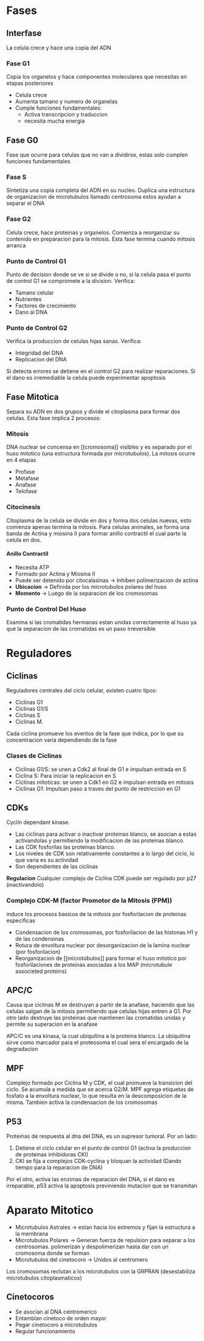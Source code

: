 # Fases

## Interfase

La celula crece y hace una copia del ADN

### Fase G1

Copia los organelos y hace componentes moleculares que necesitas en etapas posteriores
- Celula crece
- Aumenta tamano y numero de organelas
- Cumple funciones fundamentales:
	- Activa transcripcion y traduccion
	- necesita mucha energia

## Fase G0

Fase que ocurre para celulas que no van a dividirse, estas solo cumplen funciones fundamentales

### Fase S

Sintetiza una copia completa del ADN en su nucleo.
Duplica una estructura de organizacion de microtubulos llamado centrosoma estos ayudan a separar el DNA

### Fase G2

Celula crece, hace proteinas y organelos. Comienza a reorganizar su contenido en preparacion para la mitosis. Esta fase termina cuando mitosis arranca

### Punto de Control G1

Punto de decision donde se ve si se divide o no, si la celula pasa el punto de control G1 se compromete a la division.
Verifica:
- Tamano celular
- Nutrientes
- Factores de crecimiento
- Dano al DNA

### Punto de Control G2

Verifica la produccion de celulas hijas sanas.
Verifica:
- Integridad del DNA
- Replicacion del DNA

Si detecta errores se detiene en el control G2 para realizar reparaciones. Si el dano es irremediable la celula puede experimentar apoptosis

## Fase Mitotica

Separa su ADN en dos grupos y divide el citoplasma para formar dos celulas. Esta fase implica 2 procesos:

### Mitosis

DNA nuclear se concensa en [[cromosoma]] visibles y es separado por el huso mitotico (una estructura formada por microtubulos). La mitosis ocurre en 4 etapas
- Profase
- Metafase
- Anafase
- Telofase

### Citocinesis

Citoplasma de la celula se divide en dos y forma dos celulas nuevas, esto comienza apenas termina la mitosis.
Para celulas animales, se forma una banda de Actina y miosina II para formar anillo contractil el cual parte la celula en dos.

#### Anillo Contractil

- Necesita ATP
- Formado por Actina y Miosina II
- Puede ser detenido por citocalasinas → Inhiben polimerizacion de actina
- **Ubicacion** → Definida por los microtubulos polares del huso
- **Momento** → Luego de la separacion de los cromosomas

### Punto de Control Del Huso

Examina si las cromatidas hermanas estan unidas correctamente al huso ya que la separacion de las cromatidas es un paso irreversible

# Reguladores

## Ciclinas

Reguladores centrales del ciclo celular, existen cuatro tipos:
- Ciclinas G1
- Ciclinas G1/S
- Ciclinas S
- Ciclinas M.

Cada ciclina promueve los eventos de la fase que indica, por lo que su concentracion varia dependiendo de la fase

### Clases de Ciclinas

- Ciclinas G1/S: se unen a Cdk2 al final de G1 e impulsan entrada en S
- Ciclina S: Para iniciar la replicacion en S
- Ciclinas mitoticas: se unen a Cdk1 en G2 e impulsan entrada en mitosis
- Ciclinas G1: Impulsan paso a traves del punto de restriccion en G1

## CDKs

Cyclin dependant kinase.
- Las ciclinas para activar o inactivar proteinas blanco, se asocian a estas activandolas y permitiendo la modificacion de las proteinas blanco.
- Las CDK fosforilas las proteinas blanco.
- Los niveles de CDK son relativamente constantes a lo largo del ciclo, lo que varia es su actividad
- Son dependientes de las ciclinas

**Regulacion**
Cualquier complejo de Ciclina CDK puede ser regulado por p27 (inactivandolo)

### Complejo CDK-M (factor Promotor de la Mitosis (FPM))

induce los procesos basicos de la mitosis por fosforilacion de proteinas especificas
- Condensacion de los cromosomas, por fosforilacion de las histonas H1 y de las condensinas
- Rotura de envoltura nuclear por desorganizacion de la lamina nuclear (por fosforilacion)
- Reorganizacion de [[microtúbulos]] para formar el huso mitotico por fosforilaciones de proteinas asociadas a los MAP (microtubule associeted proteins)

## APC/C

Causa que ciclinas M se destruyan a partir de la anafase, haciendo que las celulas salgan de la mitosis permitiendo que celulas hijas entren a G1.
Por otro lado destruye las proteinas que mantienen las cromatidas unidas y permite su superacion en la anafase

APC/C es una kinasa, la cual ubiquitina a la proteina blanco. La ubiquitina sirve como marcador para el proteosoma el cual sera el encargado de la degradacion

## MPF

Complejo formado por Ciclina M y CDK, el cual promueve la transicion del ciclo.
Se acumula a medida que se acerca G2/M.
MPF agrega etiquetas de fosfato a la envoltura nuclear, lo que resulta en la descomposicion de la misma. Tambien activa la condensacion de los cromosomas

## P53

Proteinas de respuesta al dna del DNA, es un supresor tumoral.
Por un lado:
1. Detiene el ciclo celular en el punto de control G1 (activa la produccion de proteinas inhibidoras CKI)
2. CKI se fija a complejos CDK-cyclina y bloquan la actividad (Dando tiempo para la reparacion de DNA)

Por el otro, activa las enzimas de reparacion del DNA, si el dano es irreparable, p53 activa la apoptosis previniendo mutacion que se transmitan

# Aparato Mitotico

- Microtubulos Astrales → estan hacia los extremos y fijan la estructura a la membrana
- Microtubulos Polares → Generan fuerza de repulsion para separar a los centrosomas.
  polimerizan y despolimerizan hasta dar con un cromosoma donde se forman
- Microtubulos del cinetocoro → Unidos al centromero

Los cromosomas reclutan a los microtubulos con la GRPRAN (desestabiliza microtubulos citoplasmaticos)

## Cinetocoros

- Se asocian al DNA centromerico
- Entamblan cinetoco de orden mayor
- Pegar cinetocoro a microtubulos
- Regular funcionamiento

